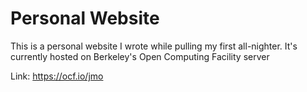 # Personal Website

This is a personal website I wrote while pulling my first all-nighter.
It's currently hosted on Berkeley's Open Computing Facility server

Link: https://ocf.io/jmo
